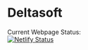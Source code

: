 # Deltasoft
Current Webpage Status:<br>
[![Netlify Status](https://api.netlify.com/api/v1/badges/9ea8f201-6020-4c12-ac67-c2c6f35d7bcf/deploy-status)](https://app.netlify.com/sites/deltasoft-tools/deploys)
